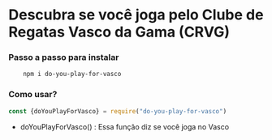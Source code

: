 # Descubra se você joga pelo Clube de Regatas Vasco da Gama (CRVG)

### Passo a passo para instalar

```shell
    npm i do-you-play-for-vasco
```

### Como usar?

```js
const {doYouPlayForVasco} = require("do-you-play-for-vasco")
```

- doYouPlayForVasco() : Essa função diz se você joga no Vasco